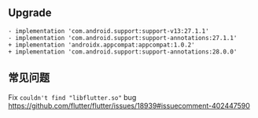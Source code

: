 ## Upgrade

```
- implementation 'com.android.support:support-v13:27.1.1'
- implementation 'com.android.support:support-annotations:27.1.1'
+ implementation 'androidx.appcompat:appcompat:1.0.2'
+ implementation 'com.android.support:support-annotations:28.0.0'
```

## 常见问题

Fix `couldn't find "libflutter.so"` bug
https://github.com/flutter/flutter/issues/18939#issuecomment-402447590
